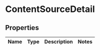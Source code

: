 # ContentSourceDetail

## Properties
Name | Type | Description | Notes
------------ | ------------- | ------------- | -------------
